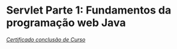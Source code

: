 # Servlet Parte 1: Fundamentos da programação web Java

###### [Certificado conclusão de Curso](https://cursos.alura.com.br/certificate/cd590cc8-12f8-43d3-a629-266849147d48)